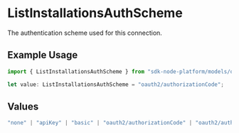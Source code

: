# ListInstallationsAuthScheme

The authentication scheme used for this connection.

## Example Usage

```typescript
import { ListInstallationsAuthScheme } from "sdk-node-platform/models/operations";

let value: ListInstallationsAuthScheme = "oauth2/authorizationCode";
```

## Values

```typescript
"none" | "apiKey" | "basic" | "oauth2/authorizationCode" | "oauth2/authorizationCodePKCE" | "oauth2/clientCredentials" | "oauth2/password"
```